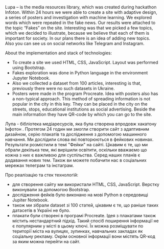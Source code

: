Lupa – is the media resources library, which was created during hackathon Infoton. Within 24 hours we were able to create a site with adaptive design, a series of posters and investigation with machine learning. We explored words which were repeated in the fake news. Our results were attached to the topic “Fakes” on the site. Interesting was that we picked a few topics, which we decided to illustrate, because we believe that each of them is important for society. In our plans there is an idea of adding new topics. Also you can see us on social networks like Telegram and Instagram.

About the implementation and stack of technologies:

 - To create a site we used HTML, CSS, JavaScript. Layout was performed using Bootstrap.
 - Fakes exploration was done in Python language in the environment Jupyter Notebook.
 - Also we collected a dataset from 100 articles, interesting is that, previously there were no such datasets in Ukraine.
 - Posters were made in the program Procreate. Idea with posters also has a non-typical approach. This method of spreading information is not popular in the city in this key. They can be placed in the city on the streets, stops, educational institutions as social advertising. Beside the main information they have QR-code by which you can go to the site.


Лупа - бібліотека медіаресурсів, яка була створена впродовж хакатону Інфотон .
Протягом 24 годин ми змогли створити сайт з адаптивним дизайном, серію плакатів та дослідження з допомогою машинного навчання. Ми дослідили слова які повторюються в фейкових новинах. Результати розмістили в темі "Фейки" на сайті. Цікавим є те, що ми обрали декілька тем, які вирішили освітити, оскільки вважаємо що кожна з них є важливою для суспільства. Серед наших планів є додавання нових тем.
Також ви можете побачити нас в соціальних мережах телеграм та інстаграм.

Про реалізацію та стек технологій:
- для створення сайту ми використали HTML, CSS, JavaScript. Верстку виконували за допомогою Bootstrap.
- дослідження фейків було виконано на мові Python в середовищі Jupiter Notebook.
- також ми зібрали dataset зі 100 статей, цікавим є те, що раніше таких датасетів в Україні не було.
- плакати були створені в програмі Procreate. Ідея з плакатами також містить нестандартний підхід. Такий спосіб поширення інформації не є популярним у місті в цьому ключі.
Їх можна розміщувати по території міста на вулицях, зупинках, навчальних закладах як соціальну рекламу. Окрім основної інформації вони містять QR-код за яким можна перейти на сайт.
